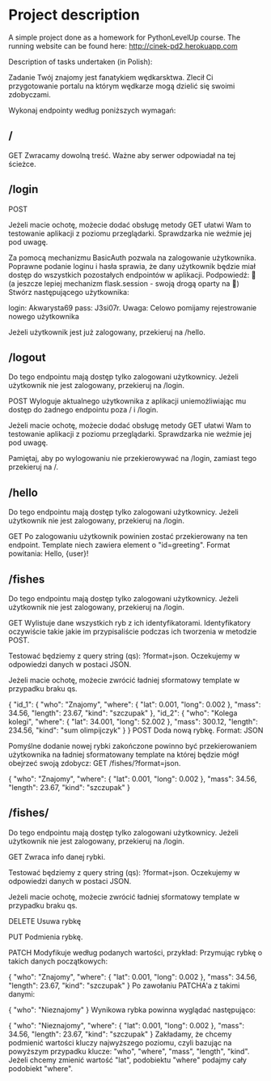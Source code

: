 # Project description
A simple project done as a homework for PythonLevelUp course. The running website can be found here: http://cinek-pd2.herokuapp.com

Description of tasks undertaken (in Polish):

Zadanie
Twój znajomy jest fanatykiem wędkarsktwa. Zlecił Ci przygotowanie portalu na którym wędkarze mogą dzielić się swoimi zdobyczami.

Wykonaj endpointy według poniższych wymagań:

## /
GET Zwracamy dowolną treść. Ważne aby serwer odpowiadał na tej ścieżce.

## /login
POST

Jeżeli macie ochotę, możecie dodać obsługę metody GET ułatwi Wam to testowanie aplikacji z poziomu przeglądarki. Sprawdzarka nie weźmie jej pod uwagę.

Za pomocą mechanizmu BasicAuth pozwala na zalogowanie użytkownika. Poprawne podanie loginu i hasła sprawia, że dany użytkownik będzie miał dostęp do wszystkich pozostałych endpointów w aplikacji. Podpowiedź: 🍪 (a jeszcze lepiej mechanizm flask.session - swoją drogą oparty na 🍪) Stwórz następującego użytkownika:

login: Akwarysta69
pass: J3si07r.
Uwaga: Celowo pomijamy rejestrowanie nowego użytkownika

Jeżeli użytkownik jest już zalogowany, przekieruj na /hello.

## /logout
Do tego endpointu mają dostęp tylko zalogowani użytkownicy. Jeżeli użytkownik nie jest zalogowany, przekieruj na /login.

POST Wyloguje aktualnego użytkownika z aplikacji uniemożliwiając mu dostęp do żadnego endpointu poza / i /login.

Jeżeli macie ochotę, możecie dodać obsługę metody GET ułatwi Wam to testowanie aplikacji z poziomu przeglądarki. Sprawdzarka nie weźmie jej pod uwagę.

Pamiętaj, aby po wylogowaniu nie przekierowywać na /login, zamiast tego przekieruj na /.

## /hello
Do tego endpointu mają dostęp tylko zalogowani użytkownicy. Jeżeli użytkownik nie jest zalogowany, przekieruj na /login.

GET Po zalogowaniu użytkownik powinien zostać przekierowany na ten endpoint. Template niech zawiera element o "id=greeting". Format powitania: Hello, {user}!

## /fishes
Do tego endpointu mają dostęp tylko zalogowani użytkownicy. Jeżeli użytkownik nie jest zalogowany, przekieruj na /login.

GET Wylistuje dane wszystkich ryb z ich identyfikatorami. Identyfikatory oczywiście takie jakie im przypisaliście podczas ich tworzenia w metodzie POST.

Testować będziemy z query string (qs): ?format=json. Oczekujemy w odpowiedzi danych w postaci JSON.

Jeżeli macie ochotę, możecie zwrócić ładniej sformatowy template w przypadku braku qs.

{
    "id_1": {
        "who": "Znajomy",
        "where": {
            "lat": 0.001,
            "long": 0.002
        },
        "mass": 34.56,
        "length": 23.67,
        "kind": "szczupak"
    },
    "id_2": {
        "who": "Kolega kolegi",
        "where": {
            "lat": 34.001,
            "long": 52.002
        },
        "mass": 300.12,
        "length": 234.56,
        "kind": "sum olimpijczyk"
    }
}
POST Doda nową rybkę. Format: JSON

Pomyślne dodanie nowej rybki zakończone powinno być przekierowaniem użytkownika na ładniej sformatowany template na której będzie mógł obejrzeć swoją zdobycz: GET /fishes/<id>?format=json.

{
    "who": "Znajomy",
    "where": {
        "lat": 0.001,
        "long": 0.002
    },
    "mass": 34.56,
    "length": 23.67,
    "kind": "szczupak"
}

## /fishes/<id>
Do tego endpointu mają dostęp tylko zalogowani użytkownicy. Jeżeli użytkownik nie jest zalogowany, przekieruj na /login.

GET Zwraca info danej rybki.

Testować będziemy z query string (qs): ?format=json. Oczekujemy w odpowiedzi danych w postaci JSON.

Jeżeli macie ochotę, możecie zwrócić ładniej sformatowy template w przypadku braku qs.

DELETE Usuwa rybkę

PUT Podmienia rybkę.

PATCH Modyfikuje według podanych wartości, przykład: Przymując rybkę o takich danych początkowych:

{
    "who": "Znajomy",
    "where": {
        "lat": 0.001,
        "long": 0.002
    },
    "mass": 34.56,
    "length": 23.67,
    "kind": "szczupak"
}
Po zawołaniu PATCHA'a z takimi danymi:

{
    "who": "Nieznajomy"
}
Wynikowa rybka powinna wyglądać następująco:

{
    "who": "Nieznajomy",
    "where": {
        "lat": 0.001,
        "long": 0.002
    },
    "mass": 34.56,
    "length": 23.67,
    "kind": "szczupak"
}
Zakładamy, że chcemy podmienić wartości kluczy najwyższego poziomu, czyli bazując na powyższym przypadku klucze: "who", "where", "mass", "length", "kind". Jeżeli chcemy zmienić wartość "lat", podobiektu "where" podajmy cały podobiekt "where".
